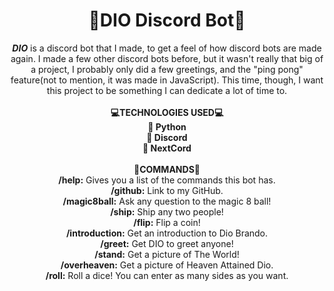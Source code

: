 <div align="center">
  <h1><b>🤖DIO Discord Bot🤖</b></h1>
  <p>
    <b><i>DIO</i></b> is a discord bot that I made, to get a feel of how discord bots are made again. I made a few other discord bots before, but it wasn't really that big of a project,
    I probably only did a few greetings, and the "ping pong" feature(not to mention, it was made in JavaScript). This time, though, I want this project to be something I can dedicate a 
    lot of time to.<br><br>
    <b>💻TECHNOLOGIES USED💻</b><br>
    <b>🐍 Python</b><br>
    <b>💬 Discord</b><br>
    <b>🔰 NextCord</b><br><br>
    <b>👾COMMANDS👾</b><br>
    <b>/help:</b> Gives you a list of the commands this bot has.<br>
    <b>/github:</b> Link to my GitHub.<br>
    <b>/magic8ball:</b> Ask any question to the magic 8 ball!<br>
    <b>/ship:</b> Ship any two people!<br>
    <b>/flip:</b> Flip a coin!<br>
    <b>/introduction:</b> Get an introduction to Dio Brando.<br>
    <b>/greet:</b> Get DIO to greet anyone!<br>
    <b>/stand:</b> Get a picture of The World!<br>
    <b>/overheaven:</b> Get a picture of Heaven Attained Dio.<br>
    <b>/roll:</b> Roll a dice! You can enter as many sides as you want.<br>
  </p>
</div>
